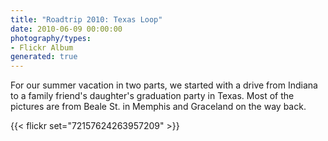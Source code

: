 ```yaml
---
title: "Roadtrip 2010: Texas Loop"
date: 2010-06-09 00:00:00
photography/types:
- Flickr Album
generated: true
---
```

For our summer vacation in two parts, we started with a drive from Indiana to a family friend's daughter's graduation party in Texas.  Most of the pictures are from Beale St. in Memphis and Graceland on the way back.

{{< flickr set="72157624263957209" >}}
